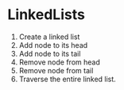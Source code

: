 # LinkedLists

1. Create a linked list
2. Add node to its head
3. Add node to its tail
4. Remove node from head
5. Remove node from tail
6. Traverse the entire linked list. 
